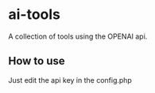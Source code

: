 # ai-tools

A collection of tools using the OPENAI api.


## How to use

Just edit the api key in the config.php
